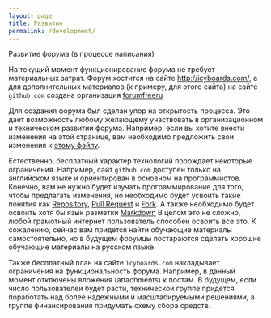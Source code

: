 ```yaml
---
layout: page
title: Развитие
permalink: /development/
---
```

Развитие форума (в процессе написания)

На текущий момент функционирование форума не требует материальных затрат. Форум хостится на сайте http://icyboards.com/, а для дополнительных материалов (к примеру, для этого сайта) на сайте `github.com` создана организация [forumfreeru](https://github.com/forumfreeru)

Для создания форума был сделан упор на открытость процесса. Это дает возможность любому желающему участвовать в организационном и техническом развитии форума. Например, если вы хотите внести изменения на этой странице, вам необходимо предложить свои изменения к [этому файлу](https://github.com/forumfreeru/forumfreeru.github.io/blob/master/development.md).

Естественно, бесплатный характер технологий порождает некоторые ограничения. Например, сайт `github.com` доступен только на английском языке и ориентирован в основном на программистов. Конечно, вам не нужно будет изучать программирование для того, чтобы предлагать изменения, но необходимо будет усвоить такие понятия как [Repository](https://help.github.com/articles/create-a-repo/), [Pull Request](https://help.github.com/articles/about-pull-requests/) и [Fork](https://help.github.com/articles/fork-a-repo/#fork-an-example-repository). А также необходимо будет освоить хотя бы язык разметки [Markdown](https://help.github.com/articles/basic-writing-and-formatting-syntax/) В целом это не сложно, любой грамотный интернет пользователь способен освоить все это. К сожалению, сейчас вам придется найти обучающие материалы самостоятельно, но в будущем форумцы постараются сделать хорошие обучающие материалы на русском языке. 

Также бесплатный план на сайте `icyboards.com` накладывает ограничения на функциональность форума. Например, в данный момент отключены вложения (attachments) к постам. В будущем, если число пользователей будет расти, технической группе придется поработать над более надежными и масштабируемыми решениями, а группе финансирования придумать схему сбора средств.
